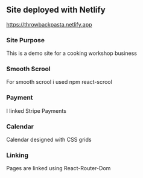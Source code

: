 ## Site deployed with Netlify 

https://throwbackpasta.netlify.app

### Site Purpose

This is a demo site for a cooking workshop business

### Smooth Scrool

For smooth scrool i used npm react-scrool

### Payment

I linked Stripe Payments

### Calendar

Calendar designed with CSS grids

### Linking

Pages are linked using React-Router-Dom